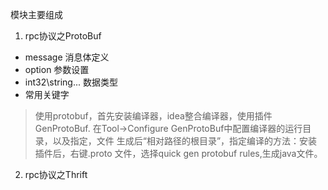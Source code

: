 模块主要组成

1. rpc协议之ProtoBuf
- message 消息体定义
- option 参数设置
- int32\string... 数据类型
- 常用关键字 

> 使用protobuf，首先安装编译器，idea整合编译器，使用插件GenProtoBuf.
  在Tool->Configure GenProtoBuf中配置编译器的运行目录，以及指定，文件
  生成后“相对路径的根目录”，指定编译的方法：安装插件后，右键.proto
  文件，选择quick gen protobuf rules,生成java文件。

2. rpc协议之Thrift